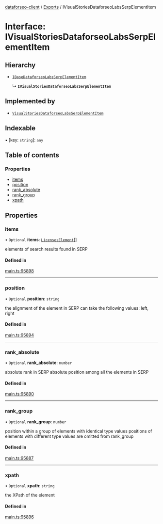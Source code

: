 [dataforseo-client](../README.md) / [Exports](../modules.md) / IVisualStoriesDataforseoLabsSerpElementItem

# Interface: IVisualStoriesDataforseoLabsSerpElementItem

## Hierarchy

- [`IBaseDataforseoLabsSerpElementItem`](IBaseDataforseoLabsSerpElementItem.md)

  ↳ **`IVisualStoriesDataforseoLabsSerpElementItem`**

## Implemented by

- [`VisualStoriesDataforseoLabsSerpElementItem`](../classes/VisualStoriesDataforseoLabsSerpElementItem.md)

## Indexable

▪ [key: `string`]: `any`

## Table of contents

### Properties

- [items](IVisualStoriesDataforseoLabsSerpElementItem.md#items)
- [position](IVisualStoriesDataforseoLabsSerpElementItem.md#position)
- [rank\_absolute](IVisualStoriesDataforseoLabsSerpElementItem.md#rank_absolute)
- [rank\_group](IVisualStoriesDataforseoLabsSerpElementItem.md#rank_group)
- [xpath](IVisualStoriesDataforseoLabsSerpElementItem.md#xpath)

## Properties

### items

• `Optional` **items**: [`LicensesElement`](../classes/LicensesElement.md)[]

elements of search results found in SERP

#### Defined in

[main.ts:95898](https://github.com/dataforseo/TypeScriptClient/blob/7ca1aa4/main.ts#L95898)

___

### position

• `Optional` **position**: `string`

the alignment of the element in SERP
can take the following values:
left, right

#### Defined in

[main.ts:95894](https://github.com/dataforseo/TypeScriptClient/blob/7ca1aa4/main.ts#L95894)

___

### rank\_absolute

• `Optional` **rank\_absolute**: `number`

absolute rank in SERP
absolute position among all the elements in SERP

#### Defined in

[main.ts:95890](https://github.com/dataforseo/TypeScriptClient/blob/7ca1aa4/main.ts#L95890)

___

### rank\_group

• `Optional` **rank\_group**: `number`

position within a group of elements with identical type values
positions of elements with different type values are omitted from rank_group

#### Defined in

[main.ts:95887](https://github.com/dataforseo/TypeScriptClient/blob/7ca1aa4/main.ts#L95887)

___

### xpath

• `Optional` **xpath**: `string`

the XPath of the element

#### Defined in

[main.ts:95896](https://github.com/dataforseo/TypeScriptClient/blob/7ca1aa4/main.ts#L95896)

